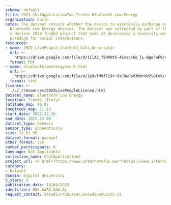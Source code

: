 ```yaml
---
schema: default
title: 2021-ChatApplicationTwo-Trento-Bluetooth Low Energy
organization: Unitn
notes: The dataset returns whether the device to wirelessly exchange data with other
  Bluetooth Low Energy devices. The dataset was collected as part of the WeNet project,
  a Horizon 2020 funded project that aims at developing a diversity-aware, machine-mediated
  paradigm for social interactions.
resources:
- name: 2022_LivePeople_Chatbot2_Data_Descriptor
  url: >-
    https://drive.google.com/file/d/1ilA2_f5HPHt5-4EvscsKo_lL-BgeFoF9/view?usp=sharing
  format: PDF
- name: bluetoothlowenergyevent.html
  url: >-
    https://drive.google.com/file/d/1y9vTM9f7i9r-9sCHwPpV3MUrdV2VGtvX/view?usp=sharing
  format: html
license: >-
  ./././resources/2023LivePeopleLicense.html
dataset_name: Bluetooth Low Energy
location: Trento (Italy)
latitude_map: 46.07
longitude_map: 11.13
start_date: 2021.12.20
end_date: 2021.12.08
dataset_type: Sensors
sensor_type: Connectivity
size: 11.61 MB
dataset_format: parquet
other_format: csv
number_participants: 6
language: Not Applicable
collection_name: ChatApplication2
project_url: <a href="https://www.internetofus.eu/">https://www.internetofus.eu/</a>
category:
- Dataset
domain: Digital University
5_stars: 3
publication_date: 18/04/2023
identifier: 005.AAAG.AAA.AL
request_contact: datadistribution.knowdive@unitn.it
---
```

